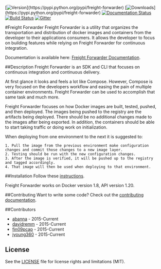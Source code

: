 [![Version](https://img.shields.io/pypi/v/freight-forwarder.svg?)](https://pypi.python.org/pypi/freight-forwarder)
[![Downloads](https://img.shields.io/pypi/dm/freight-forwarder.svg?)](https://pypi.python.org/pypi/freight-forwarder)
[![Documentation Status](https://readthedocs.org/projects/freight-forwarder/badge/?version=latest)](http://freight-forwarder.readthedocs.org/en/latest/?badge=latest)
[![Build Status](https://travis-ci.org/TuneOSS/freight_forwarder.svg?branch=master)](https://travis-ci.org/TuneOSS/freight_forwarder)
[![Gitter](https://badges.gitter.im/TuneOSS/freight_forwarder.svg)](https://gitter.im/TuneOSS/freight_forwarder?utm_source=badge&utm_medium=badge&utm_campaign=pr-badge)

#Freight Forwarder
Freight Forwarder is a utility that organizes the transportation and distribution of docker images and containers from 
the developer to their applications consumers. It allows the developer to focus on building features while relying on 
Freight Forwarder for continuous integration.

Documentation is available here: [Freight Forwarder Documentation](http://freight-forwarder.readthedocs.org/en/latest).

##Description
Freight Forwarder is an SDK and CLI that focuses on continuous integration and continuous delivery.

At first glance it looks and feels a lot like Compose. However, Compose is very focused on the developers workflow and 
easing the pain of multiple container environments. Freight Forwarder can be used to accomplish that same task and much more. 

Freight Forwarder focuses on how Docker images are built, tested, pushed, and then deployed. The images being pushed to the registry 
are the artifacts being deployed. There should be no additional changes made to the images after being exported. In addition, 
the containers should be able to start taking traffic or doing work on initialization. 

When deploying from one environment to the next it is suggested to:

    1. Pull the image from the previous environment make configuration changes and commit those changes to a new image layer.
    2. Testing should be run with the new configuration changes.
    3. After the image is verified, it will be pushed up to the registry and tagged accordingly.
    4. That image will then be used when deploying to that environment.

##Installation
Follow these [instructions](http://freight-forwarder.readthedocs.org/en/latest/introduction/install.html).

Freight Forwarder works on Docker version 1.8, API version 1.20.

##Contributing
Want to write some code? Check out the [contributing documentation](http://freight-forwarder.readthedocs.org/en/latest/contributing/overview.html).

##Contributors
* [abanna](http://github.com/abanna) - 2015-Current
* [davidremm](http://github.com/davidremm) - 2015-Current
* [fin09pcap](http://github.com/fin09pcap) - 2015-Current
* [jyoung360](http://github.com/jyoung360) - 2015-Current

## License
See the [LICENSE](LICENSE.md) file for license rights and limitations (MIT).
